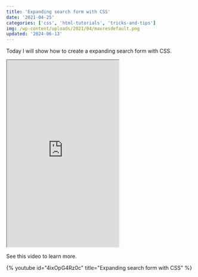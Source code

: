 ```yaml
---
title: 'Expanding search form with CSS'
date: '2021-04-25'
categories: ['css', 'html-tutorials', 'tricks-and-tips']
img: /wp-content/uploads/2021/04/maxresdefault.png
updated: '2024-06-13'
---
```


Today I will show how to create a expanding search form with CSS.

<iframe src="https://www.tronic247.com/trycode/?name=expanding_form&amp;embed=true" height="500" title="Expanding search form"></iframe>

See this video to learn more.

{% youtube id="4ixOpG4Rz0c" title="Expanding search form with CSS" %}
